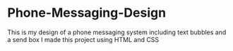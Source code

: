 # Phone-Messaging-Design
This is my design of a phone messaging system including text bubbles and a send box
I made this project using HTML and CSS


